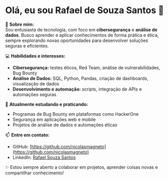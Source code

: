 # Olá, eu sou Rafael de Souza Santos 👋

🚀 **Sobre mim:**  
Sou entusiasta de tecnologia, com foco em **cibersegurança** e **análise de dados**. Busco aprender e aplicar conhecimentos de forma prática e ética, sempre explorando novas oportunidades para desenvolver soluções seguras e eficientes.

💻 **Habilidades e interesses:**  
- **Cibersegurança:** testes éticos, Red Team, análise de vulnerabilidades, Bug Bounty  
- **Análise de Dados:** SQL, Python, Pandas, criação de dashboards, visualização de dados  
- **Desenvolvimento e automação:** scripts, integração de APIs e automações seguras

🌱 **Atualmente estudando e praticando:**  
- Programas de Bug Bounty em plataformas como HackerOne  
- Segurança em aplicações web e mobile  
- Projetos de análise de dados e automações éticas

📫 **Entre em contato:**  
- GitHub: [https://github.com/nicolasmagneto](https://github.com/nicolasmagneto)  
- LinkedIn: [Rafael Souza Santos](https://www.linkedin.com/in/seu-link-aqui/)  

✨ Estou sempre aberto a colaborar em projetos, aprender coisas novas e compartilhar conhecimento!
